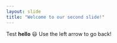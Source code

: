 ```yaml
---
layout: slide
title: "Welcome to our second slide!"
---
```

Test <b>hello</b> 😃
Use the left arrow to go back!
